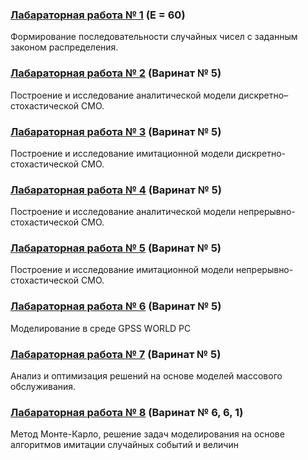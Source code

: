 
### [Лабараторная работа № 1](https://github.com/andrejHurynovic/bsuirLabs/tree/main/term7/Мод/Мод%2C%20ЛР%20№%201) (E = 60)
Формирование последовательности случайных чисел с заданным законом распределения.
### [Лабараторная работа № 2](https://github.com/andrejHurynovic/bsuirLabs/tree/main/term7/Мод/Мод%2C%20ЛР%20№%202) (Варинат № 5)
Построение и исследование аналитической модели дискретно–стохастической СМО.
### [Лабараторная работа № 3](https://github.com/andrejHurynovic/bsuirLabs/tree/main/term7/Мод/Мод%2C%20ЛР%20№%203) (Варинат № 5)
Построение и исследование имитационной модели дискретно-стохастической СМО.
### [Лабараторная работа № 4](https://github.com/andrejHurynovic/bsuirLabs/tree/main/term7/Мод/Мод%2C%20ЛР%20№%204) (Варинат № 5)
Построение и исследование аналитической модели непрерывно-стохастической СМО.
### [Лабараторная работа № 5](https://github.com/andrejHurynovic/bsuirLabs/tree/main/term7/Мод/Мод%2C%20ЛР%20№%205) (Варинат № 5)
Построение и исследование имитационной модели непрерывно-стохастической СМО.
### [Лабараторная работа № 6](https://github.com/andrejHurynovic/bsuirLabs/tree/main/term7/Мод/Мод%2C%20ЛР%20№%206) (Варинат № 5)
Моделирование в среде GPSS WORLD PC
### [Лабараторная работа № 7](https://github.com/andrejHurynovic/bsuirLabs/tree/main/term7/Мод/Мод%2C%20ЛР%20№%207) (Варинат № 5)
Анализ и оптимизация решений на основе моделей массового обслуживания.
### [Лабараторная работа № 8](https://github.com/andrejHurynovic/bsuirLabs/tree/main/term7/Мод/Мод%2C%20ЛР%20№%208) (Варинат № 6, 6, 1)
Метод Монте-Карло, решение задач моделирования на основе алгоритмов имитации случайных событий и величин
